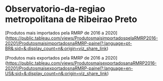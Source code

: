 # Observatorio-da-regiao metropolitana de Ribeirao Preto

[Produtos mais importados pela RMRP de 2016 a 2020] (https://public.tableau.com/views/ProdutosmaisimportadospelaRMRP2016-20201/ProdutosmaisimportadosnaRMRP-painel?:language=pt-BR&:sid=&:display_count=n&:origin=viz_share_link)

[Produtos mais exportados pela RMRP de 2016 a 2020] (https://public.tableau.com/views/ProdutosmaisexportadosanaRMRP2016-20201/ProdutosmaisexportadosnaRMRP-painel?:language=en-US&:sid=&:display_count=n&:origin=viz_share_link)





